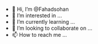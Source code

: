 - 👋 Hi, I’m @Fahadsohan
- 👀 I’m interested in ...
- 🌱 I’m currently learning ...
- 💞️ I’m looking to collaborate on ...
- 📫 How to reach me ...

<!---
Fahadsohan/Fahadsohan is a ✨ special ✨ repository because its `README.md` (this file) appears on your GitHub profile.
You can click the Preview link to take a look at your changes.
--->
